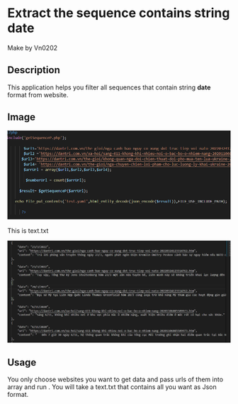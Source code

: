 # Extract the sequence contains string date  
Make by Vn0202

## Description  
  

This application helps you filter all sequences that contain string **date** format from website.  
  
## Image  
  
<img src="./img/Screenshot%202022-04-03%20092139.png" width="800" height ="auto" >
     
This is text.txt  
    
<img src="./img/Screenshot%202022-04-03%20092406.png" width="800" height ="auto" >
    
## Usage   
  
You only choose websites you want to get data and pass urls of them into array and run . You will take a text.txt that contains all you want as Json format.

  




